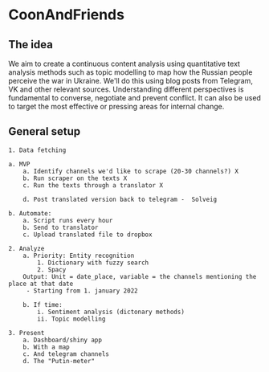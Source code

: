 # CoonAndFriends

## The idea

We aim to create a continuous content analysis using quantitative text analysis methods such as topic modelling to map how the Russian people perceive the war in Ukraine. We'll do this using blog posts from Telegram, VK and other relevant sources. Understanding different perspectives is fundamental to converse, negotiate and prevent conflict. It can also be used to target the most effective or pressing areas for internal change.

## General setup

	1. Data fetching
	
	a. MVP
		a. Identify channels we'd like to scrape (20-30 channels?) X
		b. Run scraper on the texts X
		c. Run the texts through a translator X
	
		d. Post translated version back to telegram -  Solveig
	
	b. Automate:
		a. Script runs every hour
		b. Send to translator 
		c. Upload translated file to dropbox
	
	2. Analyze
		a. Priority: Entity recognition 
			1. Dictionary with fuzzy search
			2. Spacy
		Output: Unit = date_place, variable = the channels mentioning the place at that date
		 - Starting from 1. january 2022
		
		b. If time: 
			i. Sentiment analysis (dictonary methods)
			ii. Topic modelling
	
	3. Present
		a. Dashboard/shiny app
		b. With a map
		c. And telegram channels
		d. The "Putin-meter"
		
